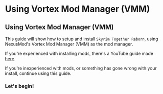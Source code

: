 # Using Vortex Mod Manager (VMM)

## Using Vortex Mod Manager (VMM)

This guide will show how to setup and install `Skyrim Together Reborn`, using NexusMod's Vortex Mod Manager (VMM) as the mod manager.

If you're experienced with installing mods, there's a YouTube guide made [here](https://www.youtube.com/watch?v=7ogIhWUxPyE).

If you're inexperienced with mods, or something has gone wrong with your install, continue using this guide.

### Let's begin!
